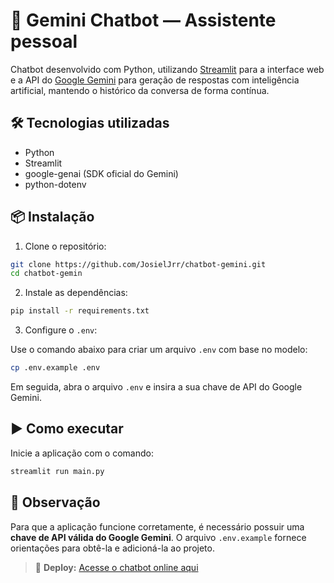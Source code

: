# 🤖 Gemini Chatbot — Assistente pessoal

Chatbot desenvolvido com Python, utilizando [Streamlit](https://streamlit.io/) para a interface web e a API do [Google Gemini](https://aistudio.google.com/app/apikey) para geração de respostas com inteligência artificial, mantendo o histórico da conversa de forma contínua.

## 🛠️ Tecnologias utilizadas

- Python
- Streamlit
- google-genai (SDK oficial do Gemini)
- python-dotenv

## 📦 Instalação

1. Clone o repositório:

```bash
git clone https://github.com/JosielJrr/chatbot-gemini.git
cd chatbot-gemin
```

2. Instale as dependências:

```bash
pip install -r requirements.txt
```

3. Configure o `.env`:

Use o comando abaixo para criar um arquivo `.env` com base no modelo:

```bash
cp .env.example .env
```

Em seguida, abra o arquivo `.env` e insira a sua chave de API do Google Gemini.

## ▶️ Como executar

Inicie a aplicação com o comando:

```bash
streamlit run main.py
```

## 📌 Observação

Para que a aplicação funcione corretamente, é necessário possuir uma **chave de API válida do Google Gemini**. O arquivo `.env.example` fornece orientações para obtê-la e adicioná-la ao projeto.
> 🚀 **Deploy:** [Acesse o chatbot online aqui](https://chatbot-gemini-nmxvt6umm4efyusmvyjza7.streamlit.app/)

